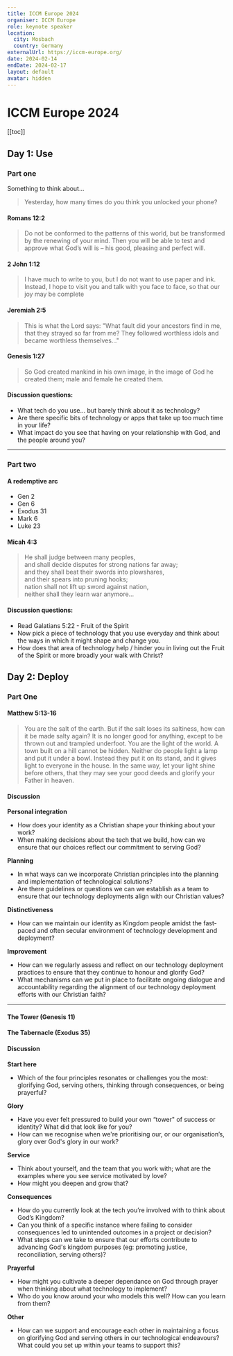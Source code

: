```yaml
---
title: ICCM Europe 2024
organiser: ICCM Europe
role: keynote speaker
location:
  city: Mosbach
  country: Germany
externalUrl: https://iccm-europe.org/
date: 2024-02-14
endDate: 2024-02-17
layout: default
avatar: hidden
---
```



# ICCM Europe 2024

[[toc]]

## Day 1: Use

### Part one

Something to think about…

> Yesterday, how many times do you think you unlocked your phone?

#### Romans 12:2

> Do not be conformed to the patterns of this world, but be transformed by the renewing of your mind. Then you will be able to test and approve what God’s will is – his good, pleasing and perfect will.

#### 2 John 1:12

> I have much to write to you, but I do not want to use paper and ink. Instead, I hope to visit you and talk with you face to face, so that our joy may be complete

#### Jeremiah 2:5
> This is what the Lord says:
> "What fault did your ancestors find in me, that they strayed so far from me? They followed worthless idols and became worthless themselves…"

#### Genesis 1:27
> So God created mankind in his own image,
> in the image of God he created them;
> male and female he created them.


#### Discussion questions:

- What tech do you use… but barely think about it as technology?
- Are there specific bits of technology or apps that take up too much time in your life?
- What impact do you see that having on your relationship with God, and the people around you?

---

### Part two

#### A redemptive arc

- Gen 2
- Gen 6
- Exodus 31
- Mark 6
- Luke 23

#### Micah 4:3

> He shall judge between many peoples,
> and shall decide disputes for strong nations far away;
> and they shall beat their swords into plowshares,
> and their spears into pruning hooks;
> nation shall not lift up sword against nation,
> neither shall they learn war anymore…

#### Discussion questions:
- Read Galatians 5:22 - Fruit of the Spirit
- Now pick a piece of technology that you use everyday and think about the ways in which it might shape and change you.
- How does that area of technology help / hinder you in living out the Fruit of the Spirit or more broadly your walk with Christ?

## Day 2: Deploy

### Part One

#### Matthew 5:13-16

> You are the salt of the earth. But if the salt loses its saltiness, how can it be made salty again? It is no longer good for anything, except to be thrown out and trampled underfoot.
> You are the light of the world. A town built on a hill cannot be hidden. Neither do people light a lamp and put it under a bowl. Instead they put it on its stand, and it gives light to everyone in the house. In the same way, let your light shine before others, that they may see your good deeds and glorify your Father in heaven.

#### Discussion

**Personal integration**

- How does your identity as a Christian shape your thinking about your work?
- When making decisions about the tech that we build, how can we ensure that our choices reflect our commitment to serving God?

**Planning**

- In what ways can we incorporate Christian principles into the planning and implementation of technological solutions?
- Are there guidelines or questions we can we establish as a team to ensure that our technology deployments align with our Christian values?

**Distinctiveness**

- How can we maintain our identity as Kingdom people amidst the fast-paced and often secular environment of technology development and deployment?

**Improvement**

- How can we regularly assess and reflect on our technology deployment practices to ensure that they continue to honour and glorify God?
- What mechanisms can we put in place to facilitate ongoing dialogue and accountability regarding the alignment of our technology deployment efforts with our Christian faith?

---

#### The Tower (Genesis 11)


#### The Tabernacle (Exodus 35)

#### Discussion

**Start here**

- Which of the four principles resonates or challenges you the most: glorifying God, serving others, thinking through consequences, or being prayerful?

**Glory**

- Have you ever felt pressured to build your own “tower" of success or identity? What did that look like for you?
- How can we recognise when we're prioritising our, or our organisation’s, glory over God's glory in our work?

**Service**

- Think about yourself, and the team that you work with; what are the examples where you see service motivated by love?
- How might you deepen and grow that?

**Consequences**

- How do you currently  look at the tech you’re involved with to think about God’s Kingdom?
- Can you think of a specific instance where failing to consider consequences led to unintended outcomes in a project or decision?
- What steps can we take to ensure that our efforts contribute to advancing God's kingdom purposes (eg: promoting justice, reconciliation, serving others)?

**Prayerful**

- How might you cultivate a deeper dependance on God through prayer when thinking about what technology to implement?
- Who do you know around your who models this well? How can you learn from them?

**Other**

- How can we support and encourage each other in maintaining a focus on glorifying God and serving others in our technological endeavours? What could you set up within your teams to support this?

